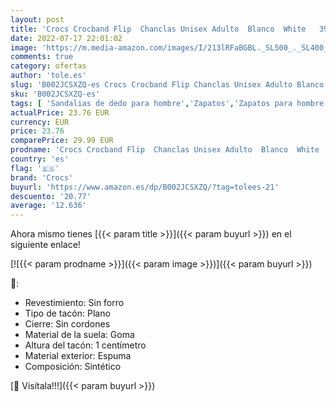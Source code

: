 ```yaml
---
layout: post
title: 'Crocs Crocband Flip  Chanclas Unisex Adulto  Blanco  White   39/40 EU'
date: 2022-07-17 22:01:02
image: 'https://m.media-amazon.com/images/I/213lRFaBGBL._SL500_._SL400_.jpg'
comments: true
category: ofertas
author: 'tole.es'
slug: 'B002JCSXZQ-es Crocs Crocband Flip Chanclas Unisex Adulto Blanco White...'
sku: 'B002JCSXZQ-es'
tags: [ 'Sandalias de dedo para hombre','Zapatos','Zapatos para hombre','Zapatos y complementos','chanclas','crocs','🇪🇸', ]
actualPrice: 23.76 EUR
currency: EUR
price: 23.76
comparePrice: 29.99 EUR
prodname: 'Crocs Crocband Flip  Chanclas Unisex Adulto  Blanco  White   39/40 EU'
country: 'es'
flag: '🇪🇸'
brand: 'Crocs'
buyurl: 'https://www.amazon.es/dp/B002JCSXZQ/?tag=tolees-21'
descuento: '20.77'
average: '12.636'
---
```


Ahora mismo tienes [{{< param title >}}]({{< param buyurl >}}) en el siguiente enlace!

[![{{< param prodname >}}]({{< param image >}})]({{< param buyurl >}})

🔎:

- Revestimiento: Sin forro
- Tipo de tacón: Plano
- Cierre: Sin cordones
- Material de la suela: Goma
- Altura del tacón: 1 centímetro
- Material exterior: Espuma
- Composición: Sintético

[🛒 Visítala!!!]({{< param buyurl >}})
